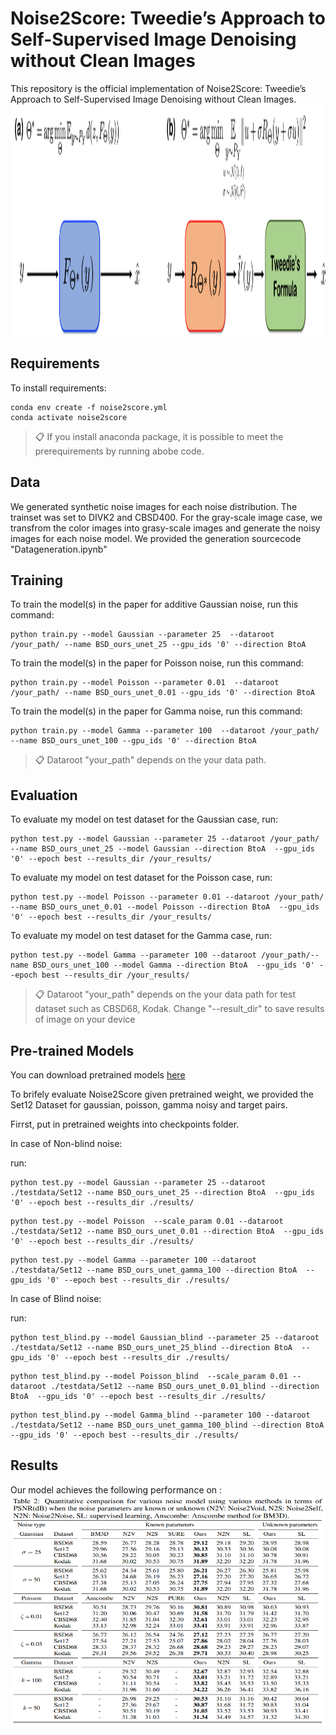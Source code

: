 # Noise2Score: Tweedie’s Approach to Self-Supervised Image Denoising without Clean Images

This repository is the official implementation of Noise2Score: Tweedie’s Approach to Self-Supervised Image Denoising without Clean Images.
<img src="image/concept.png"  width="700" height="370">

## Requirements

To install requirements:

```setup
conda env create -f noise2score.yml
conda activate noise2score
```

>📋  If you install anaconda package, it is possible to meet the prerequirements by running abobe code.

## Data
We generated synthetic noise images for each noise distribution. The trainset was set to DIVK2 and CBSD400. 
For the gray-scale image case, we transfrom the color images into grasy-scale images and generate the noisy images for each noise model. We provided the generation sourcecode "Datageneration.ipynb"


## Training

To train the model(s) in the paper for additive Gaussian noise, run this command:

```train
python train.py --model Gaussian --parameter 25  --dataroot /your_path/ --name BSD_ours_unet_25 --gpu_ids '0' --direction BtoA 
```
To train the model(s) in the paper for Poisson noise, run this command:

```train
python train.py --model Poisson --parameter 0.01  --dataroot /your_path/ --name BSD_ours_unet_0.01 --gpu_ids '0' --direction BtoA 
```

To train the model(s) in the paper for Gamma noise, run this command:

```train
python train.py --model Gamma --parameter 100  --dataroot /your_path/ --name BSD_ours_unet_100 --gpu_ids '0' --direction BtoA 
```

>📋  Dataroot "your_path" depends on the your data path.

## Evaluation

To evaluate my model on test dataset for the Gaussian case, run:

```eval
python test.py --model Gaussian --parameter 25 --dataroot /your_path/ --name BSD_ours_unet_25 --model Gaussian --direction BtoA  --gpu_ids '0' --epoch best --results_dir /your_results/
```

To evaluate my model on test dataset for the Poisson case, run:

```eval
python test.py --model Poisson --parameter 0.01 --dataroot /your_path/ --name BSD_ours_unet_0.01 --model Poisson --direction BtoA  --gpu_ids '0' --epoch best --results_dir /your_results/
```

To evaluate my model on test dataset for the Gamma case, run:
```eval
python test.py --model Gamma --parameter 100 --dataroot /your_path/--name BSD_ours_unet_100 --model Gamma --direction BtoA  --gpu_ids '0' --epoch best --results_dir /your_results/
```

>📋  Dataroot "your_path" depends on the your data path for test dataset such as CBSD68, Kodak. Change "--result_dir" to save results of image on your device 

## Pre-trained Models

You can download pretrained models [here](https://drive.google.com/drive/folders/1wp5AAPC9E1U9TZaQiPfb8T_4Qu-gAXR2?usp=sharing) 

To brifely evaluate Noise2Score given pretrained weight, we provided the Set12 Dataset for gaussian, poisson, gamma noisy and target pairs. 

Firrst, put in pretrained weights into checkpoints folder.

In case of Non-blind noise:

run:
```
python test.py --model Gaussian --parameter 25 --dataroot ./testdata/Set12 --name BSD_ours_unet_25 --direction BtoA  --gpu_ids '0' --epoch best --results_dir ./results/
```
```
python test.py --model Poisson  --scale_param 0.01 --dataroot ./testdata/Set12 --name BSD_ours_unet_0.01 --direction BtoA  --gpu_ids '0' --epoch best --results_dir ./results/
```
```
python test.py --model Gamma --parameter 100 --dataroot ./testdata/Set12 --name BSD_ours_unet_gamma_100 --direction BtoA  --gpu_ids '0' --epoch best --results_dir ./results/
```

In case of Blind noise: 

run:
```
python test_blind.py --model Gaussian_blind --parameter 25 --dataroot ./testdata/Set12 --name BSD_ours_unet_25_blind --direction BtoA  --gpu_ids '0' --epoch best --results_dir ./results/
```
```
python test_blind.py --model Poisson_blind  --scale_param 0.01 --dataroot ./testdata/Set12 --name BSD_ours_unet_0.01_blind --direction BtoA  --gpu_ids '0' --epoch best --results_dir ./results/
```
```
python test_blind.py --model Gamma_blind --parameter 100 --dataroot ./testdata/Set12 --name BSD_ours_unet_gamma_100_blind --direction BtoA  --gpu_ids '0' --epoch best --results_dir ./results/
```

## Results
Our model achieves the following performance on :
<img src="image/table.PNG"  width="700" height="370">


